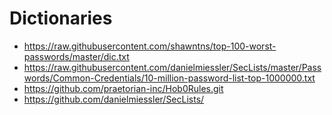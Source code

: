 # Dictionaries
- https://raw.githubusercontent.com/shawntns/top-100-worst-passwords/master/dic.txt
- https://raw.githubusercontent.com/danielmiessler/SecLists/master/Passwords/Common-Credentials/10-million-password-list-top-1000000.txt
- https://github.com/praetorian-inc/Hob0Rules.git
- https://github.com/danielmiessler/SecLists/